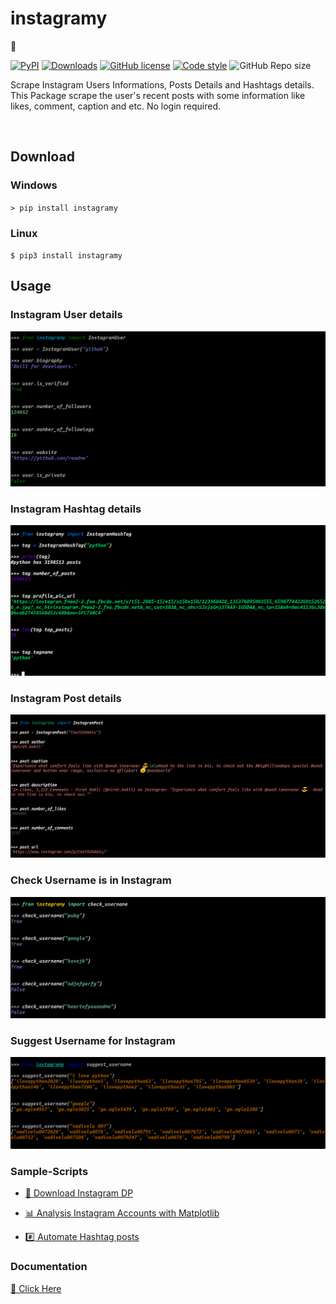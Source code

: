 # instagramy

🌱

[![PyPI](https://img.shields.io/pypi/v/instagramy.svg)](https://pypi.org/project/instagramy/) [![Downloads](https://pepy.tech/badge/instagramy)](https://pepy.tech/project/instagramy)
[![GitHub license](https://img.shields.io/github/license/yogeshwaran01/instagramy?style=plastic)](https://github.com/yogeshwaran01/instagramy/blob/master/LICENSE.txt)
[![Code style](https://img.shields.io/badge/codestyle-Black-blue)](https://github.com/psf/black)
![GitHub Repo size](https://img.shields.io/github/repo-size/yogeshwaran01/instagramy)

Scrape Instagram Users Informations, Posts Details and Hashtags details. This Package scrape the user's recent posts with some information like likes, comment, caption and etc. No login required.

</br>

## Download

### Windows

`> pip install instagramy`

### Linux

`$ pip3 install instagramy`

## Usage

### Instagram User details

![user](samples/user.png)

### Instagram Hashtag details

![hashtag](samples/hashtag.png)

### Instagram Post details

![Post](samples/post.png)

### Check Username is in Instagram

![check](samples/check.png)

### Suggest Username for Instagram

![suggest](samples/suggest.png)

### Sample-Scripts

- [👦 Download Instagram DP](https://github.com/yogeshwaran01/Python-Scripts/blob/master/Scripts/instadp.py)

- [📊 Analysis Instagram Accounts with Matplotlib](https://github.com/yogeshwaran01/Python-Scripts/blob/master/Scripts/instalysis.py)

- [#️⃣ Automate Hashtag posts](https://github.com/yogeshwaran01/Python-Scripts/blob/master/Scripts/instagram_hastags_post.py)

### Documentation

[📖 Click Here](https://github.com/yogeshwaran01/Python-Scripts/blob/master/Scripts/instagramy-docs.ipynb)
